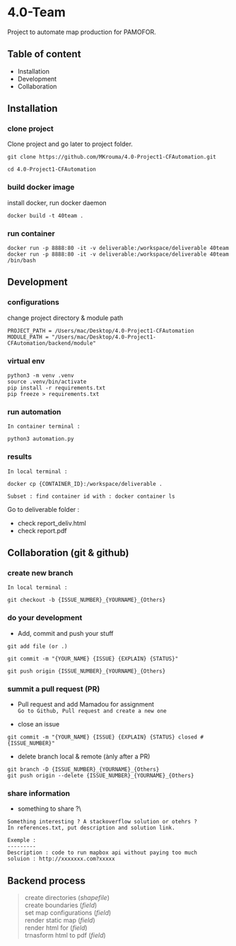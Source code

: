 # 4.0-Team
Project to automate map production for PAMOFOR.

## Table of content
* Installation
* Development
* Collaboration


## Installation
### clone project
Clone project and go later to project folder.
```
git clone https://github.com/MKrouma/4.0-Project1-CFAutomation.git
```
```
cd 4.0-Project1-CFAutomation
```

### build docker image
install docker, run docker daemon
```
docker build -t 40team .
```

### run container
```
docker run -p 8888:80 -it -v deliverable:/workspace/deliverable 40team
docker run -p 8888:80 -it -v deliverable:/workspace/deliverable 40team /bin/bash
```


## Development
### configurations
change project directory & module path
```
PROJECT_PATH = /Users/mac/Desktop/4.0-Project1-CFAutomation
MODULE_PATH = "/Users/mac/Desktop/4.0-Project1-CFAutomation/backend/module"
```

### virtual env
```
python3 -m venv .venv
source .venv/bin/activate
pip install -r requirements.txt
pip freeze > requirements.txt
```

### run automation
`In container terminal :`
```
python3 automation.py
```

### results
`In local terminal :`
```
docker cp {CONTAINER_ID}:/workspace/deliverable .
```
`Subset : find container id with : docker container ls`

Go to deliverable folder : 
* check report_deliv.html
* check report.pdf


## Collaboration (git & github)
### create new branch 
`In local terminal :`
```
git checkout -b {ISSUE_NUMBER}_{YOURNAME}_{Others}
```
### do your development
* Add, commit and push your stuff
```
git add file (or .)
```
```
git commit -m "{YOUR_NAME} {ISSUE} {EXPLAIN} {STATUS}"
```
```
git push origin {ISSUE_NUMBER}_{YOURNAME}_{Others}
```

### summit a pull request (PR)
* Pull request and add Mamadou for assignment \
`Go to Github, Pull request and create a new one`

* close an issue
```
git commit -m "{YOUR_NAME} {ISSUE} {EXPLAIN} {STATUS} closed #{ISSUE_NUMBER}"
```

* delete branch local & remote (ànly after a PR)
```
git branch -D {ISSUE_NUMBER}_{YOURNAME}_{Others}
git push origin --delete {ISSUE_NUMBER}_{YOURNAME}_{Others}
```

### share information
* something to share ?\
```
Something interesting ? A stackoverflow solution or otehrs ?
In references.txt, put description and solution link.

Exemple :
---------
Description : code to run mapbox api without paying too much
soluion : http://xxxxxxx.com?xxxxx
```


## Backend process
> create directories (*shapefile*) \
> create boundaries (*field*) \
> set map configurations (*field*) \
> render static map (*field*) \
> render html for (*field*) \
> trnasform html to pdf (*field*)

